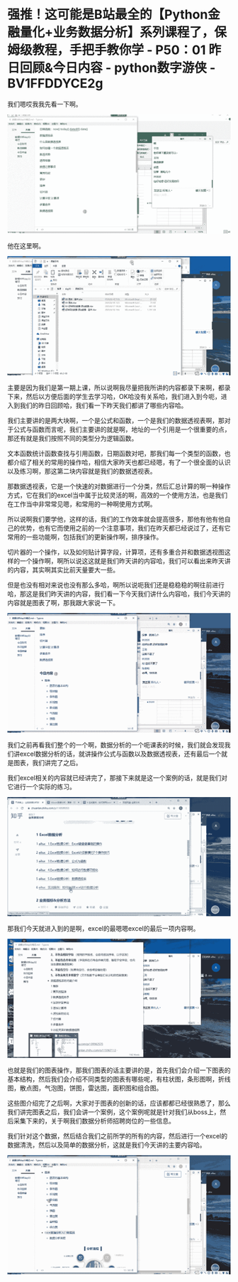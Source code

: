 # 强推！这可能是B站最全的【Python金融量化+业务数据分析】系列课程了，保姆级教程，手把手教你学 - P50：01 昨日回顾&今日内容 - python数字游侠 - BV1FFDDYCE2g

我们嗯哎我我先看一下啊。

![](img/4b231196ca471815600fb36c8fe015c0_1.png)

他在这里啊。

![](img/4b231196ca471815600fb36c8fe015c0_3.png)

主要是因为我们是第一期上课，所以说啊我尽量把我所讲的内容都录下来啊，都录下来，然后以方便后面的学生去学习哈，OK哈没有关系哈，我们进入到今呃，进入到我们的昨日回顾哈，我们看一下昨天我们都讲了哪些内容哈。

我们主要讲的是两大块啊，一个是公式和函数，一个是我们的数据透视表啊，那对于公式与函数而言呢，我们主要讲的就是啊，地址的一个引用是一个很重要的点，那还有就是我们按照不同的类型分为逻辑函数。

文本函数统计函数查找与引用函数，日期函数对吧，那我们每一个类型的函数，也都介绍了相关的常用的操作哈，相信大家昨天也都已经嗯，有了一个很全面的认识以及练习啊，那这第二块内容就是我们的数据透视表。

那数据透视表，它是一个快速的对数据进行一个分类，然后汇总计算的啊一种操作方式，它在我们的excel当中属于比较灵活的啊，高效的一个使用方法，也是我们在工作当中非常常见嗯，和常用的一种啊使用方式啊。

所以说啊我们要学他，这样的话，我们的工作效率就会提高很多，那他有他有他自己的优势，也有它而使用之前的一个注意事项，我们在昨天都已经说过了，还有它常用的一些功能啊，包括我们的更新操作啊，排序操作。

切片器的一个操作，以及如何贴计算字段，计算项，还有多重合并和数据透视图这样的一个操作啊，啊所以说这这就是我们昨天讲的内容哈，我们可以看出来昨天讲的内容，其实啊其实比前天量要大一些。

但是也没有相对来说也没有那么多哈，啊所以说呃我们还是稳稳稳的啊往前进行哈，那这是我们昨天讲的内容，我们看一下今天我们讲什么内容哈，我们今天讲的内容就是图表了啊，那我跟大家说一下。



![](img/4b231196ca471815600fb36c8fe015c0_5.png)

我们之前再看我们整个的一个啊，数据分析的一个呃课表的时候，我们就会发现我们讲excel数据分析的话，就讲操作公式与函数以及数据透视表，还有最后一个就是图表，我们讲完了之后。

我们excel相关的内容就已经讲完了，那接下来就是这一个案例的话，就是我们对它进行一个实际的练习。

![](img/4b231196ca471815600fb36c8fe015c0_7.png)

那我们今天就进入到的是啊，excel的最嗯嗯excel的最后一项内容啊。

![](img/4b231196ca471815600fb36c8fe015c0_9.png)

也就是我们的图表操作，那我们图表的话主要讲的是，首先我们会介绍一下图表的基本结构，然后我们会介绍不同类型的图表有哪些呢，有柱状图，条形图啊，折线图，散点图，气泡图，饼图，雷达图，面积图和组合图。

这些图介绍完了之后啊，大家对于图表的创新的话，应该都都已经很熟悉了，那么我们讲完图表之后，我们会讲一个案例，这个案例呢就是针对我们从boss上，然后采集下来的，关于啊我们数据分析师招聘岗位的一些信息。

我们针对这个数据，然后结合我们之前所学的所有的内容，然后进行一个excel的数据清洗，然后以及简单的数据分析，这就是我们今天讲的主要内容哈。



![](img/4b231196ca471815600fb36c8fe015c0_11.png)